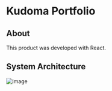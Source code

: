 # Kudoma Portfolio

## About

This product was developed with React.

## System Architecture

![image](https://github.com/user-attachments/assets/aea2c4f4-e16f-4c0e-8ea8-fb99be893267)
